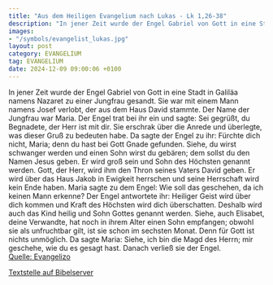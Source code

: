 ```yaml
---
title: "Aus dem Heiligen Evangelium nach Lukas - Lk 1,26-38"
description: "In jener Zeit wurde der Engel Gabriel von Gott in eine Stadt in Galiläa namens Nazaret zu einer Jungfrau gesandt. Sie war mit einem Mann namens Josef verlobt, der aus dem Haus David stammte. Der Name der Jungfrau war Maria. Der Engel trat bei ihr ein und sagte: Sei gegrüßt, du Be...."
images:
- "/symbols/evangelist_lukas.jpg"
layout: post
category: EVANGELIUM
tag: EVANGELIUM
date: 2024-12-09 09:00:06 +0100
---
```

In jener Zeit wurde der Engel Gabriel von Gott in eine Stadt in Galiläa namens Nazaret
zu einer Jungfrau gesandt. Sie war mit einem Mann namens Josef verlobt, der aus dem Haus David stammte. Der Name der Jungfrau war Maria.
Der Engel trat bei ihr ein und sagte: Sei gegrüßt, du Begnadete, der Herr ist mit dir.<!--more-->
Sie erschrak über die Anrede und überlegte, was dieser Gruß zu bedeuten habe.
Da sagte der Engel zu ihr: Fürchte dich nicht, Maria; denn du hast bei Gott Gnade gefunden.
Siehe, du wirst schwanger werden und einen Sohn wirst du gebären; dem sollst du den Namen Jesus geben.
Er wird groß sein und Sohn des Höchsten genannt werden. Gott, der Herr, wird ihm den Thron seines Vaters David geben.
Er wird über das Haus Jakob in Ewigkeit herrschen und seine Herrschaft wird kein Ende haben.
Maria sagte zu dem Engel: Wie soll das geschehen, da ich keinen Mann erkenne?
Der Engel antwortete ihr: Heiliger Geist wird über dich kommen und Kraft des Höchsten wird dich überschatten. Deshalb wird auch das Kind heilig und Sohn Gottes genannt werden.
Siehe, auch Elisabet, deine Verwandte, hat noch in ihrem Alter einen Sohn empfangen; obwohl sie als unfruchtbar gilt, ist sie schon im sechsten Monat.
Denn für Gott ist nichts unmöglich.
Da sagte Maria: Siehe, ich bin die Magd des Herrn; mir geschehe, wie du es gesagt hast. Danach verließ sie der Engel.<br>
[Quelle: Evangelizo](https://evangeliumtagfuertag.org/DE/gospel)

[Textstelle auf Bibelserver](https://www.bibleserver.com/EU/Lukas1,26-38)
